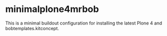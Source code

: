 # minimalplone4mrbob
This is a minimal buildout configuration for installing the latest Plone 4 and bobtemplates.kitconcept.
